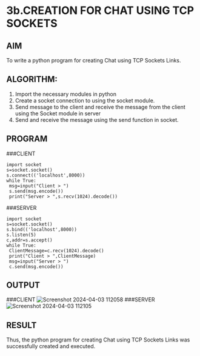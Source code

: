# 3b.CREATION FOR CHAT USING TCP SOCKETS
## AIM
To write a python program for creating Chat using TCP Sockets Links.
## ALGORITHM:
1. Import the necessary modules in python
2. Create a socket connection to using the socket module.
3. Send message to the client and receive the message from the client using the Socket module in
 server
4. Send and receive the message using the send function in socket.
## PROGRAM
###CLIENT
```
import socket
s=socket.socket()
s.connect(('localhost',8000))
while True:
 msg=input("Client > ")
 s.send(msg.encode())
 print("Server > ",s.recv(1024).decode())
```
###SERVER
```
import socket
s=socket.socket()
s.bind(('localhost',8000))
s.listen(5)
c,addr=s.accept()
while True:
 ClientMessage=c.recv(1024).decode()
 print("Client > ",ClientMessage)
 msg=input("Server > ")
 c.send(msg.encode())
```
## OUTPUT
###CLIENT
![Screenshot 2024-04-03 112058](https://github.com/Narasimhan05/3b_CHAT_USING_TCP_SOCKETS/assets/132819871/0ff2bf7a-933a-42e5-972f-2d2c3c20f51e)
###SERVER
![Screenshot 2024-04-03 112105](https://github.com/Narasimhan05/3b_CHAT_USING_TCP_SOCKETS/assets/132819871/a2e00f73-ebcf-4e6f-975d-61b0fd7d331d)

## RESULT
Thus, the python program for creating Chat using TCP Sockets Links was successfully 
created and executed.
